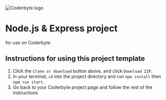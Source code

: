 ![Coderbyte logo](https://coderbytestaticimages.s3.amazonaws.com/coderbyte_icon_digital_navy.png)

# Node.js & Express project
for use on Coderbyte 

## Instructions for using this project template
1. Click the `Clone or download` button above, and click `Download ZIP`.
2. In your terminal, `cd` into the project directory and run `npm install` then `npm run start`.
3. Go back to your Coderbyte project page and follow the rest of the instructions.